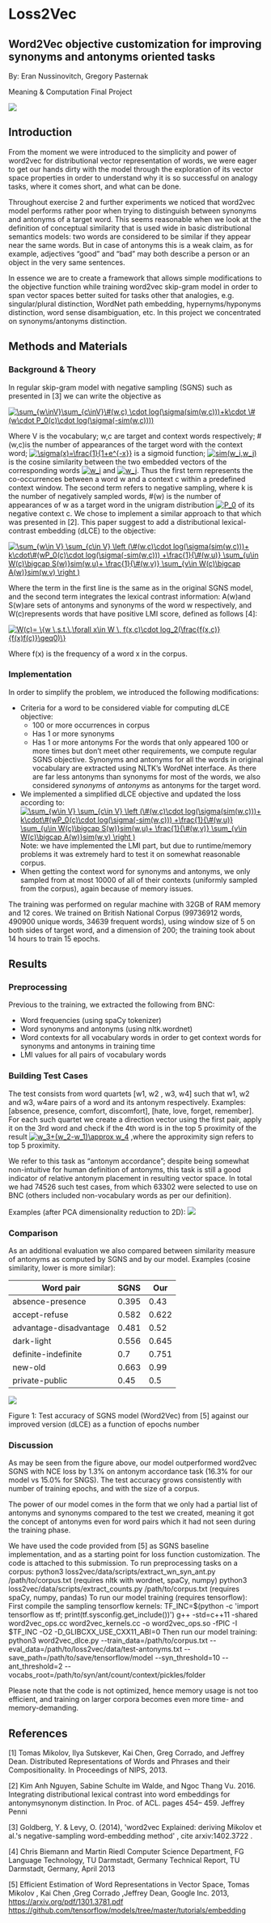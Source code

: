 # Loss2Vec

## Word2Vec objective customization for improving synonyms and antonyms oriented tasks

By: Eran Nussinovitch, Gregory Pasternak

Meaning & Computation Final Project

![](https://github.com/ednussi/3deception/blob/master/display/figure1.PNG)

## Introduction
From the moment we were introduced to the simplicity and power of word2vec for distributional vector representation of words, we were eager to get our hands dirty with the model through the exploration of its vector space properties in order to understand why it is so successful on analogy tasks, where it comes short, and what can be done.

Throughout exercise 2 and further experiments we noticed that word2vec model performs rather poor when trying to distinguish between synonyms and antonyms of a target word. This seems reasonable when we look at the definition of conceptual similarity that is used wide in basic distributional semantics models: two words are considered to be similar if they appear near the same words. But in case of antonyms this is a weak claim, as for example, adjectives “good” and “bad” may both describe a person or an object in the very same sentences.

In essence we are to create a framework that allows simple modifications to the objective function while training word2vec skip-gram model in order to span vector spaces better suited for tasks other that analogies, e.g. singular/plural distinction, WordNet path embedding, hypernyms/hyponyms distinction, word sense disambiguation, etc. In this project we concentrated on synonyms/antonyms distinction.

## Methods and Materials
### Background & Theory

In regular skip-gram model with negative sampling (SGNS) such as presented in [3] we can write the objective as

<a href="https://www.codecogs.com/eqnedit.php?latex=\sum_{w\inV}\sum_{c\inV}\&hash;(w,c)&space;\cdot&space;log(\sigma(sim(w,c)))&plus;k\cdot&space;\&hash;(w\cdot&space;P_0(c)\cdot&space;log(\sigma(-sim(w,c))))" target="_blank"><img src="https://latex.codecogs.com/gif.latex?\sum_{w\inV}\sum_{c\inV}\&hash;(w,c)&space;\cdot&space;log(\sigma(sim(w,c)))&plus;k\cdot&space;\&hash;(w\cdot&space;P_0(c)\cdot&space;log(\sigma(-sim(w,c))))" title="\sum_{w\inV}\sum_{c\inV}\#(w,c) \cdot log(\sigma(sim(w,c)))+k\cdot \#(w\cdot P_0(c)\cdot log(\sigma(-sim(w,c))))" /></a>

Where V is the vocabulary; 
w,c are target and context words respectively; 
#(w,c)is the number of appearances of the target word with the context word; 
<a href="https://www.codecogs.com/eqnedit.php?latex=\sigma(x)=\frac{1}{1&plus;e^{-x}}" target="_blank"><img src="https://latex.codecogs.com/gif.latex?\sigma(x)=\frac{1}{1&plus;e^{-x}}" title="\sigma(x)=\frac{1}{1+e^{-x}}" /></a> is a sigmoid function;
<a href="https://www.codecogs.com/eqnedit.php?latex=sim(w_i,w_j)" target="_blank"><img src="https://latex.codecogs.com/gif.latex?sim(w_i,w_j)" title="sim(w_i,w_j)" /></a> is the cosine similarity between the two embedded vectors of the corresponding words <a href="https://www.codecogs.com/eqnedit.php?latex=w_i" target="_blank"><img src="https://latex.codecogs.com/gif.latex?w_i" title="w_i" /></a> and <a href="https://www.codecogs.com/eqnedit.php?latex=w_j" target="_blank"><img src="https://latex.codecogs.com/gif.latex?w_j" title="w_j" /></a>.
Thus the first term represents the co-occurrences between a word w and a context c within a predefined context window. The second term refers to negative sampling, where k is the number of negatively sampled words, #(w) is the number of appearances of w as a target word in the unigram distribution <a href="https://www.codecogs.com/eqnedit.php?latex=P_0" target="_blank"><img src="https://latex.codecogs.com/gif.latex?P_0" title="P_0" /></a> of its negative context c.
We chose to implement a similar approach to that which was presented in [2]. This paper suggest to add a distributional lexical-contrast embedding (dLCE) to the objective: 

<a href="https://www.codecogs.com/eqnedit.php?latex=\sum_{w\in&space;V}&space;\sum_{c\in&space;V}&space;\left&space;(\&hash;(w,c)\cdot&space;log(\sigma(sim(w,c)))&plus;&space;k\cdot\&hash;(wP_0(c)\cdot&space;log(\sigma(-sim(w,c)))&space;&plus;\frac{1}{\&hash;(w,u)}&space;\sum_{u\in&space;W(c)\bigcap&space;S(w)}sim(w,u)&plus;&space;\frac{1}{\&hash;(w,v)}&space;\sum_{v\in&space;W(c)\bigcap&space;A(w)}sim(w,v)&space;\right&space;)" target="_blank"><img src="https://latex.codecogs.com/gif.latex?\sum_{w\in&space;V}&space;\sum_{c\in&space;V}&space;\left&space;(\&hash;(w,c)\cdot&space;log(\sigma(sim(w,c)))&plus;&space;k\cdot\&hash;(wP_0(c)\cdot&space;log(\sigma(-sim(w,c)))&space;&plus;\frac{1}{\&hash;(w,u)}&space;\sum_{u\in&space;W(c)\bigcap&space;S(w)}sim(w,u)&plus;&space;\frac{1}{\&hash;(w,v)}&space;\sum_{v\in&space;W(c)\bigcap&space;A(w)}sim(w,v)&space;\right&space;)" title="\sum_{w\in V} \sum_{c\in V} \left (\#(w,c)\cdot log(\sigma(sim(w,c)))+ k\cdot\#(wP_0(c)\cdot log(\sigma(-sim(w,c))) +\frac{1}{\#(w,u)} \sum_{u\in W(c)\bigcap S(w)}sim(w,u)+ \frac{1}{\#(w,v)} \sum_{v\in W(c)\bigcap A(w)}sim(w,v) \right )" /></a>

Where the term in the first line is the same as in the original SGNS model, and the second term integrates the lexical contrast information: A(w)and S(w)are sets of antonyms and synonyms of the word w respectively, and W(c)represents words that have positive LMI score, defined as follows [4]:

<a href="https://www.codecogs.com/eqnedit.php?latex=W(c)=&space;\{w&space;\,s.t.\,\forall&space;x\in&space;W&space;\,&space;f(x,c)\cdot&space;log_2(\frac{f(x,c)}{f(x)f(c)}\geq0)\}" target="_blank"><img src="https://latex.codecogs.com/gif.latex?W(c)=&space;\{w&space;\,s.t.\,\forall&space;x\in&space;W&space;\,&space;f(x,c)\cdot&space;log_2(\frac{f(x,c)}{f(x)f(c)}\geq0)\}" title="W(c)= \{w \,s.t.\,\forall x\in W \, f(x,c)\cdot log_2(\frac{f(x,c)}{f(x)f(c)}\geq0)\}" /></a>

Where f(x) is the frequency of a word x in the corpus.

### Implementation
In order to simplify the problem, we introduced the following modifications:

* Criteria for a word to be considered viable for computing dLCE objective:
  * 100 or more occurrences in corpus
  * Has 1 or more synonyms
  * Has 1 or more antonyms
  For the words that only appeared 100 or more times but don’t meet other requirements, we compute regular SGNS objective. Synonyms and antonyms for all the words in original vocabulary are extracted using NLTK’s WordNet interface. As there are far less antonyms than synonyms for most of the words, we also considered *synonyms* of *antonyms* as antonyms for the target word.
* We implemented a simplified dLCE objective and updated the loss according to:
<a href="https://www.codecogs.com/eqnedit.php?latex=\sum_{w\in&space;V}&space;\sum_{c\in&space;V}&space;\left&space;(\&hash;(w,c)\cdot&space;log(\sigma(sim(w,c)))&plus;&space;k\cdot\&hash;(wP_0(c)\cdot&space;log(\sigma(-sim(w,c)))&space;&plus;\frac{1}{\&hash;(w,u)}&space;\sum_{u\in&space;W(c)\bigcap&space;S(w)}sim(w,u)&plus;&space;\frac{1}{\&hash;(w,v)}&space;\sum_{v\in&space;W(c)\bigcap&space;A(w)}sim(w,v)&space;\right&space;)" target="_blank"><img src="https://latex.codecogs.com/gif.latex?\sum_{w\in&space;V}&space;\sum_{c\in&space;V}&space;\left&space;(\&hash;(w,c)\cdot&space;log(\sigma(sim(w,c)))&plus;&space;k\cdot\&hash;(wP_0(c)\cdot&space;log(\sigma(-sim(w,c)))&space;&plus;\frac{1}{\&hash;(w,u)}&space;\sum_{u\in&space;W(c)\bigcap&space;S(w)}sim(w,u)&plus;&space;\frac{1}{\&hash;(w,v)}&space;\sum_{v\in&space;W(c)\bigcap&space;A(w)}sim(w,v)&space;\right&space;)" title="\sum_{w\in V} \sum_{c\in V} \left (\#(w,c)\cdot log(\sigma(sim(w,c)))+ k\cdot\#(wP_0(c)\cdot log(\sigma(-sim(w,c))) +\frac{1}{\#(w,u)} \sum_{u\in W(c)\bigcap S(w)}sim(w,u)+ \frac{1}{\#(w,v)} \sum_{v\in W(c)\bigcap A(w)}sim(w,v) \right )" /></a>
  Note: we have implemented the LMI part, but due to runtime/memory problems it was extremely hard to test it on somewhat reasonable corpus.
* When getting the context word for synonyms and antonyms, we only sampled from at most 10000 of all of their contexts (uniformly sampled from the corpus), again because of memory issues.

The training was performed on regular machine with 32GB of RAM memory and 12 cores.
We trained on British National Corpus (99736912 words, 490900 unique words, 34639 frequent words), using window size of 5 on both sides of target word, and a dimension of 200; the training took about 14 hours to train 15 epochs.

## Results
### Preprocessing
Previous to the training, we extracted the following from BNC:
* Word frequencies (using spaCy tokenizer)
* Word synonyms and antonyms (using nltk.wordnet)
* Word contexts for all vocabulary words in order to get context words for synonyms and antonyms in training time
* LMI values for all pairs of vocabulary words

### Building Test Cases
The test consists from word quartets [w1, w2 , w3, w4] such that  w1, w2  and w3, w4are pairs of a word and its antonym respectively. Examples: [absence, presence, comfort, discomfort], [hate, love, forget, remember]. For each such quartet we create a direction vector using the first pair, apply it on the 3rd word and check if the 4th word is in the top 5 proximity of the result <a href="https://www.codecogs.com/eqnedit.php?latex=w_3&plus;(w_2-w_1)\approx&space;w_4" target="_blank"><img src="https://latex.codecogs.com/gif.latex?w_3&plus;(w_2-w_1)\approx&space;w_4" title="w_3+(w_2-w_1)\approx w_4" /></a> ,where the approximity sign refers to top 5 proximity.

We refer to this task as “antonym accordance”; despite being somewhat non-intuitive for human definition of antonyms, this task is still a good indicator of relative antonym placement in resulting vector space. In total we had 74526 such test cases, from which 63302 were selected to use on BNC (others included non-vocabulary words as per our definition).

Examples (after PCA dimensionality reduction to 2D):
![](https://github.com/ednussi/loss2vec/blob/master/display/Figure%200.PNG)

### Comparison
As an additional evaluation we also compared between similarity measure of antonyms as computed by SGNS and by our model. Examples (cosine similarity, lower is more similar):

| Word pair  | SGNS | Our  |
| ------------- | ------------- | ------------- |
| absence-presence  | 0.395  | 0.43 |
| accept-refuse | 0.582  | 0.622 |
| advantage-disadvantage  |  0.481  | 0.52 |
| dark-light  | 0.556  | 0.645|
| definite-indefinite  | 0.7  | 0.751 |
| new-old  | 0.663  | 0.99 |
| private-public  | 0.45  | 0.5 | 

![](https://github.com/ednussi/loss2vec/blob/master/display/Figure%201.PNG)

Figure 1: Test accuracy of SGNS model (Word2Vec) from [5] against our improved version (dLCE) as a function of epochs number

### Discussion
As may be seen from the figure above, our model outperformed word2vec SGNS with NCE loss by 1.3% on antonym accordance task (16.3% for our model vs 15.0% for SNGS).
The test accuracy grows consistently with number of training epochs, and with the size of a corpus.

The power of our model comes in the form that we only had a partial list of antonyms and synonyms compared to the test we created, meaning it got the concept of antonyms even for word pairs which it had not seen during the training phase.

We have used the code provided from [5] as SGNS baseline implementation, and as a starting point for loss function customization. The code is attached to this submission. 
To run preprocessing tasks on a corpus:
python3 loss2vec/data/scripts/extract_wn_syn_ant.py /path/to/corpus.txt (requires nltk with wordnet, spaCy, numpy)
python3 loss2vec/data/scripts/extract_counts.py /path/to/corpus.txt (requires spaCy, numpy, pandas)
To run our model training (requires tensorflow):
First compile the sampling tensorflow kernels:
TF_INC=$(python -c 'import tensorflow as tf; print(tf.sysconfig.get_include())')
g++ -std=c++11 -shared word2vec_ops.cc word2vec_kernels.cc -o word2vec_ops.so -fPIC -I $TF_INC -O2 -D_GLIBCXX_USE_CXX11_ABI=0
Then run our model training:
  python3 word2vec_dlce.py 
--train_data=/path/to/corpus.txt --eval_data=/path/to/loss2vec/data/test-antonyms.txt --save_path=/path/to/save/tensorflow/model 
--syn_threshold=10 
--ant_threshold=2 
--vocabs_root=/path/to/syn/ant/count/context/pickles/folder

Please note that the code is not optimized, hence memory usage is not too efficient, and training on larger corpora becomes even more time- and memory-demanding.

## References

[1] Tomas Mikolov, Ilya Sutskever, Kai Chen, Greg Corrado, and Jeffrey Dean. Distributed Representations of Words and Phrases and their Compositionality. In Proceedings of NIPS, 2013.

[2] Kim Anh Nguyen, Sabine Schulte im Walde, and Ngoc Thang Vu. 2016. Integrating distributional lexical contrast into word embeddings for antonymsynonym distinction. In Proc. of ACL. pages 454– 459. Jeffrey Penni

[3] Goldberg, Y. & Levy, O. (2014), 'word2vec Explained: deriving Mikolov et al.'s negative-sampling 
word-embedding method' , cite arxiv:1402.3722 .

[4] Chris Biemann and Martin Riedl Computer Science Department, FG Language Technology, TU Darmstadt, Germany Technical Report, TU Darmstadt, Germany, April 2013

[5] Efficient Estimation of Word Representations in Vector Space, Tomas Mikolov , Kai Chen ,Greg Corrado ,Jeffrey Dean, Google Inc. 2013, https://arxiv.org/pdf/1301.3781.pdf
https://github.com/tensorflow/models/tree/master/tutorials/embedding
